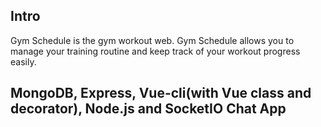 ## Intro

Gym Schedule is the gym workout web. Gym Schedule allows you to manage your training routine and keep track of your workout progress easily.

## MongoDB, Express, Vue-cli(with Vue class and decorator), Node.js and SocketIO Chat App
